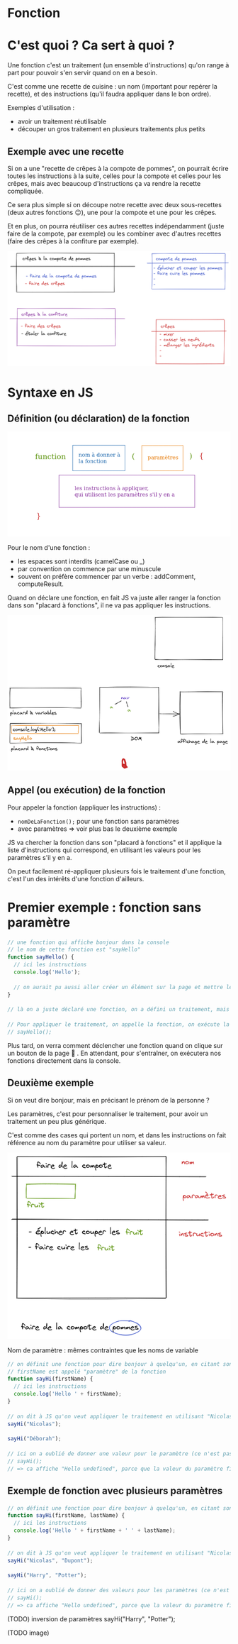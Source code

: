 # Fonction

# C'est quoi ? Ca sert à quoi ?

Une fonction c'est un traitement (un ensemble d'instructions) qu'on range à part pour pouvoir s'en servir quand on en a besoin.

C'est comme une recette de cuisine : un nom (important pour repérer la recette), et des instructions (qu'il faudra appliquer dans le bon ordre).

Exemples d'utilisation :
- avoir un traitement réutilisable
- découper un gros traitement en plusieurs traitements plus petits

## Exemple avec une recette

Si on a une "recette de crêpes à la compote de pommes", on pourrait écrire toutes les instructions à la suite, celles pour la compote et celles pour les crêpes, mais avec beaucoup d'instructions ça va rendre la recette compliquée.

Ce sera plus simple si on découpe notre recette avec deux sous-recettes (deux autres fonctions :wink:), une pour la compote et une pour les crêpes.

Et en plus, on pourra réutiliser ces autres recettes indépendamment (juste faire de la compote, par exemple) ou les combiner avec d'autres recettes (faire des crêpes à la confiture par exemple).

![](img_recap/fonctions_crepes.png)

# Syntaxe en JS

## Définition (ou déclaration) de la fonction

![](img_recap/function.png)

Pour le nom d'une fonction :
- les espaces sont interdits (camelCase ou _)
- par convention on commence par une minuscule
- souvent on préfère commencer par un verbe : addComment, computeResult.

Quand on déclare une fonction, en fait JS va juste aller ranger la fonction dans son "placard à fonctions", il ne va pas appliquer les instructions.

![](img_recap/fonction_hello.png)

## Appel (ou exécution) de la fonction

Pour appeler la fonction (appliquer les instructions) :
- `nomDeLaFonction();` pour une fonction sans paramètres
- avec paramètres => voir plus bas le deuxième exemple

JS va chercher la fonction dans son "placard à fonctions" et il applique la liste d'instructions qui correspond, en utilisant les valeurs pour les paramètres s'il y en a.

On peut facilement ré-appliquer plusieurs fois le traitement d'une fonction, c'est l'un des intérêts d'une fonction d'ailleurs.

# Premier exemple : fonction sans paramètre

```js
// une fonction qui affiche bonjour dans la console
// le nom de cette fonction est "sayHello"
function sayHello() {
  // ici les instructions
  console.log('Hello');

  // on aurait pu aussi aller créer un élément sur la page et mettre le texte hello dedans
}

// là on a juste déclaré une fonction, on a défini un traitement, mais on n'a pas demandé à l'appliquer

// Pour appliquer le traitement, on appelle la fonction, on exécute la fonction
// sayHello();
```

Plus tard, on verra comment déclencher une fonction quand on clique sur un bouton de la page :muscle: . En attendant, pour s'entraîner, on exécutera nos fonctions directement dans la console.


## Deuxième exemple

Si on veut dire bonjour, mais en précisant le prénom de la personne ?

Les paramètres, c'est pour personnaliser le traitement, pour avoir un traitement un peu plus générique.

C'est comme des cases qui portent un nom, et dans les instructions on fait référence au nom du paramètre pour utiliser sa valeur.

![](img_recap/compote_parametre.png)

Nom de paramètre : mêmes contraintes que les noms de variable

```js
// on définit une fonction pour dire bonjour à quelqu'un, en citant son prénom
// firstName est appelé "paramètre" de la fonction
function sayHi(firstName) {
  // ici les instructions
  console.log('Hello ' + firstName);
}

// on dit à JS qu'on veut appliquer le traitement en utilisant "Nicolas" comme valeur pour le paramètre firstName
sayHi("Nicolas");

sayHi("Déborah");

// ici on a oublié de donner une valeur pour le paramètre (ce n'est pas ce qu'on veut faire, c'est juste pour la démo)
// sayHi();
// => ca affiche "Hello undefined", parce que la valeur du paramètre firstName n'a pas été définie
```

## Exemple de fonction avec plusieurs paramètres

```js
// on définit une fonction pour dire bonjour à quelqu'un, en citant son prénom
function sayHi(firstName, lastName) {
  // ici les instructions
  console.log('Hello ' + firstName + ' ' + lastName);
}

// on dit à JS qu'on veut appliquer le traitement en utilisant "Nicolas" comme valeur pour le paramètre firstName
sayHi("Nicolas", "Dupont");

sayHi("Harry", "Potter");

// ici on a oublié de donner des valeurs pour les paramètres (ce n'est pas ce qu'on veut faire, c'est juste pour la démo)
// sayHi();
// => ca affiche "Hello undefined", parce que la valeur du paramètre firstName n'a pas été définie
```

(TODO) inversion de paramètres
sayHi("Harry", "Potter");

(TODO image)

